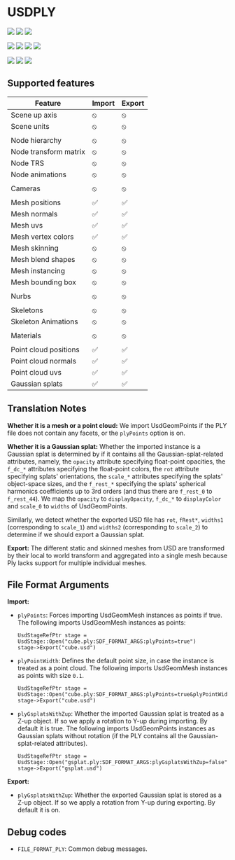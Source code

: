 # USDPLY

[![](https://img.shields.io/endpoint?url=https://gist.githubusercontent.com/kwblackstone/264643f3d2acacc5369a0ba70854dfb6/raw/windows-2022-2405-PLY.json)](https://github.com/adobe/USD-Fileformat-plugins/actions/workflows/ci.yml) [![](https://img.shields.io/endpoint?url=https://gist.githubusercontent.com/kwblackstone/264643f3d2acacc5369a0ba70854dfb6/raw/windows-2022-2311-PLY.json)](https://github.com/adobe/USD-Fileformat-plugins/actions/workflows/ci.yml) [![](https://img.shields.io/endpoint?url=https://gist.githubusercontent.com/kwblackstone/264643f3d2acacc5369a0ba70854dfb6/raw/windows-2022-2308-PLY.json)](https://github.com/adobe/USD-Fileformat-plugins/actions/workflows/ci.yml)

[![](https://img.shields.io/endpoint?url=https://gist.githubusercontent.com/kwblackstone/264643f3d2acacc5369a0ba70854dfb6/raw/macOS-14-2405-PLY.json)](https://github.com/adobe/USD-Fileformat-plugins/actions/workflows/ci.yml) [![](https://img.shields.io/endpoint?url=https://gist.githubusercontent.com/kwblackstone/264643f3d2acacc5369a0ba70854dfb6/raw/macOS-13-2405-PLY.json)](https://github.com/adobe/USD-Fileformat-plugins/actions/workflows/ci.yml) [![](https://img.shields.io/endpoint?url=https://gist.githubusercontent.com/kwblackstone/264643f3d2acacc5369a0ba70854dfb6/raw/macOS-13-2311-PLY.json)](https://github.com/adobe/USD-Fileformat-plugins/actions/workflows/ci.yml) [![](https://img.shields.io/endpoint?url=https://gist.githubusercontent.com/kwblackstone/264643f3d2acacc5369a0ba70854dfb6/raw/macOS-13-2308-PLY.json)](https://github.com/adobe/USD-Fileformat-plugins/actions/workflows/ci.yml)

[![](https://img.shields.io/endpoint?url=https://gist.githubusercontent.com/kwblackstone/264643f3d2acacc5369a0ba70854dfb6/raw/ubuntu-22.04-2405-PLY.json)](https://github.com/adobe/USD-Fileformat-plugins/actions/workflows/ci.yml) [![](https://img.shields.io/endpoint?url=https://gist.githubusercontent.com/kwblackstone/264643f3d2acacc5369a0ba70854dfb6/raw/ubuntu-22.04-2311-PLY.json)](https://github.com/adobe/USD-Fileformat-plugins/actions/workflows/ci.yml) [![](https://img.shields.io/endpoint?url=https://gist.githubusercontent.com/kwblackstone/264643f3d2acacc5369a0ba70854dfb6/raw/ubuntu-22.04-2308-PLY.json)](https://github.com/adobe/USD-Fileformat-plugins/actions/workflows/ci.yml)

## Supported features

|Feature|Import|Export|
|--|--|--|
|Scene up axis            |⦸|⦸|
|Scene units              |⦸|⦸|
||||
|Node hierarchy           |⦸|⦸|
|Node transform matrix    |⦸|⦸|
|Node TRS                 |⦸|⦸|
|Node animations          |⦸|⦸|
||||
|Cameras                  |⦸|⦸|
||||
|Mesh positions           |✅|✅|
|Mesh normals             |✅|✅|
|Mesh uvs                 |✅|✅|
|Mesh vertex colors       |✅|✅|
|Mesh skinning            |⦸|⦸|
|Mesh blend shapes        |⦸|⦸|
|Mesh instancing          |⦸|⦸|
|Mesh bounding box        |⦸|⦸|
||||
|Nurbs                    |⦸|⦸|
||||
|Skeletons                |⦸|⦸|
|Skeleton Animations      |⦸|⦸|
||||
|Materials                |⦸|⦸|
||||
|Point cloud positions    |✅|✅|
|Point cloud normals      |✅|✅|
|Point cloud uvs          |✅|✅|
|Gaussian splats          |✅|✅|

## Translation Notes

**Whether it is a mesh or a point cloud:**
We import UsdGeomPoints if the PLY file does not contain any facets, or the `plyPoints` option is on.

**Whether it is a Gaussian splat:**
Whether the imported instance is a Gaussian splat is determined by if it contains all the Gaussian-splat-related attributes, namely,
the `opacity` attribute specifying float-point opacities, the `f_dc_*` attributes specifying the float-point colors, the `rot` attribute specifying
splats' orientations, the `scale_*` attributes specifying the splats' object-space sizes, and the `f_rest_*` specifying the splats' spherical harmonics
coefficients up to 3rd orders (and thus there are `f_rest_0` to `f_rest_44`). We map the `opacity` to `displayOpacity`, `f_dc_*` to `displayColor` and `scale_0`
to `widths` of UsdGeomPoints.

Similarly, we detect whether the exported USD file has `rot`, `fRest*`, `widths1` (corresponding to `scale_1`) and `widths2` (corresponding to `scale_2`)
to determine if we should export a Gaussian splat.

**Export:**
The different static and skinned meshes from USD are transformed by their local to world transform 
and aggregated into a single mesh because Ply lacks support for multiple individual meshes.

## File Format Arguments

**Import:**

* `plyPoints`: Forces importing UsdGeomMesh instances as points if true.
    The following imports UsdGeomMesh instances as points:
    ```
    UsdStageRefPtr stage = UsdStage::Open("cube.ply:SDF_FORMAT_ARGS:plyPoints=true")
    stage->Export("cube.usd")
    ```
* `plyPointWidth`: Defines the default point size, in case the instance is treated as a point cloud.
    The following imports UsdGeomMesh instances as points with size `0.1`.
    ```
    UsdStageRefPtr stage = UsdStage::Open("cube.ply:SDF_FORMAT_ARGS:plyPoints=true&plyPointWidth=0.1")
    stage->Export("cube.usd")
    ```
* `plyGsplatsWithZup`: Whether the imported Gaussian splat is treated as a Z-up object. If so we apply a rotation
    to Y-up during importing. By default it is true.
    The following imports UsdGeomPoints instances as Gaussian splats without rotation (if the PLY contains all the Gaussian-splat-related attributes).
    ```
    UsdStageRefPtr stage = UsdStage::Open("gsplat.ply:SDF_FORMAT_ARGS:plyGsplatsWithZup=false")
    stage->Export("gsplat.usd")
    ```

**Export:**

* `plyGsplatsWithZup`: Whether the exported Gaussian splat is stored as a Z-up object. If so we apply a rotation
    from Y-up during exporting. By default it is on.

## Debug codes
* `FILE_FORMAT_PLY`: Common debug messages.


